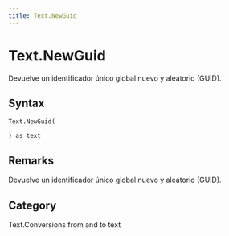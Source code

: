 ```yaml
---
title: Text.NewGuid
---
```


# Text.NewGuid


Devuelve un identificador único global nuevo y aleatorio (GUID).


## Syntax

```powerquery
Text.NewGuid(

) as text
```


## Remarks

Devuelve un identificador único global nuevo y aleatorio (GUID).



## Category
Text.Conversions from and to text
